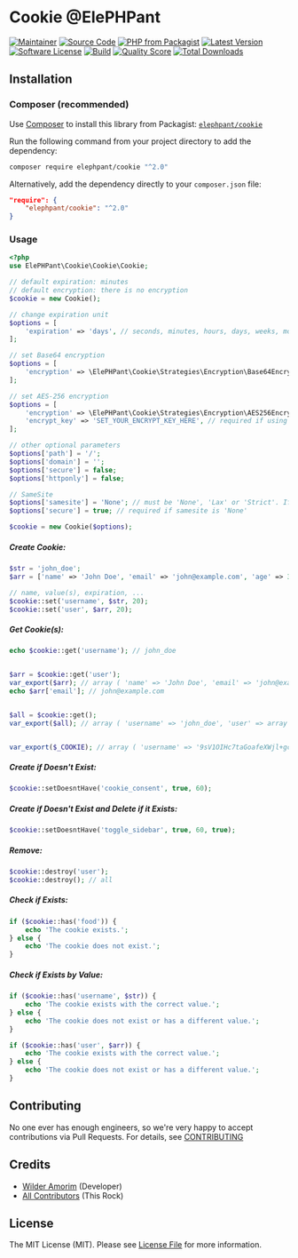 # Cookie @ElePHPant

[![Maintainer](http://img.shields.io/badge/maintainer-@wilderamorim-blue.svg?style=flat-square)](https://twitter.com/WilderAmorim)
[![Source Code](http://img.shields.io/badge/source-wilderamorim/cookie-blue.svg?style=flat-square)](https://github.com/wilderamorim/cookie)
[![PHP from Packagist](https://img.shields.io/packagist/php-v/elephpant/cookie.svg?style=flat-square)](https://packagist.org/packages/elephpant/cookie)
[![Latest Version](https://img.shields.io/github/release/wilderamorim/cookie.svg?style=flat-square)](https://github.com/wilderamorim/cookie/releases)
[![Software License](https://img.shields.io/badge/license-MIT-brightgreen.svg?style=flat-square)](LICENSE)
[![Build](https://img.shields.io/scrutinizer/build/g/wilderamorim/cookie.svg?style=flat-square)](https://scrutinizer-ci.com/g/wilderamorim/cookie)
[![Quality Score](https://img.shields.io/scrutinizer/g/wilderamorim/cookie.svg?style=flat-square)](https://scrutinizer-ci.com/g/wilderamorim/cookie)
[![Total Downloads](https://img.shields.io/packagist/dt/elephpant/cookie.svg?style=flat-square)](https://packagist.org/packages/elephpant/cookie)

## Installation

### Composer (recommended)

Use [Composer](https://getcomposer.org) to install this library from Packagist:
[`elephpant/cookie`](https://packagist.org/packages/elephpant/cookie)

Run the following command from your project directory to add the dependency:

```sh
composer require elephpant/cookie "^2.0"
```

Alternatively, add the dependency directly to your `composer.json` file:

```json
"require": {
    "elephpant/cookie": "^2.0"
}
```

### Usage

```php
<?php
use ElePHPant\Cookie\Cookie\Cookie;

// default expiration: minutes
// default encryption: there is no encryption
$cookie = new Cookie();

// change expiration unit
$options = [
    'expiration' => 'days', // seconds, minutes, hours, days, weeks, months, years
];

// set Base64 encryption
$options = [
    'encryption' => \ElePHPant\Cookie\Strategies\Encryption\Base64EncryptionStrategy::class,
];

// set AES-256 encryption
$options = [
    'encryption' => \ElePHPant\Cookie\Strategies\Encryption\AES256EncryptionStrategy::class,
    'encrypt_key' => 'SET_YOUR_ENCRYPT_KEY_HERE', // required if using AES-256
];

// other optional parameters
$options['path'] = '/';
$options['domain'] = '';
$options['secure'] = false;
$options['httponly'] = false;

// SameSite
$options['samesite'] = 'None'; // must be 'None', 'Lax' or 'Strict'. If none requires secure true
$options['secure'] = true; // required if samesite is 'None'

$cookie = new Cookie($options);
```

##### Create Cookie:

```php
$str = 'john_doe';
$arr = ['name' => 'John Doe', 'email' => 'john@example.com', 'age' => 30,];

// name, value(s), expiration, ...
$cookie::set('username', $str, 20);
$cookie::set('user', $arr, 20);
```

##### Get Cookie(s):

```php
echo $cookie::get('username'); // john_doe


$arr = $cookie::get('user');
var_export($arr); // array ( 'name' => 'John Doe', 'email' => 'john@example.com', 'age' => 30, )
echo $arr['email']; // john@example.com


$all = $cookie::get();
var_export($all); // array ( 'username' => 'john_doe', 'user' => array ( 'name' => 'John Doe', 'email' => 'john@example.com', 'age' => 30, ), )


var_export($_COOKIE); // array ( 'username' => '9sV1OIHc7taGoafeXWjl+gcrJFpIpg8Hkqe4fdGRygI=', 'user' => 'rLrCW9eBvoPijA+bSuIIrqbWccbYJqk2aPK5RGMwiLNpMZw2nYrrU7A2Zmuk3CGt0XiXlXpcQQv7h40M/6jbYslrlsvTJXm3mtG0nyiRDCg=', )
```

##### Create if Doesn't Exist:

```php
$cookie::setDoesntHave('cookie_consent', true, 60);
```

##### Create if Doesn't Exist and Delete if it Exists:

```php
$cookie::setDoesntHave('toggle_sidebar', true, 60, true);
```

##### Remove:

```php
$cookie::destroy('user');
$cookie::destroy(); // all
```

##### Check if Exists:

```php
if ($cookie::has('food')) {
    echo 'The cookie exists.';
} else {
    echo 'The cookie does not exist.';
}
```

##### Check if Exists by Value:

```php
if ($cookie::has('username', $str)) {
    echo 'The cookie exists with the correct value.';
} else {
    echo 'The cookie does not exist or has a different value.';
}

if ($cookie::has('user', $arr)) {
    echo 'The cookie exists with the correct value.';
} else {
    echo 'The cookie does not exist or has a different value.';
}
```

## Contributing

No one ever has enough engineers, so we're very happy to accept contributions
via Pull Requests. For details, see [CONTRIBUTING](CONTRIBUTING.md)

## Credits

- [Wilder Amorim](https://github.com/wilderamorim) (Developer)
- [All Contributors](https://github.com/wilderamorim/cookie/contributors) (This Rock)

## License

The MIT License (MIT). Please see [License File](https://github.com/wilderamorim/cookie/blob/master/LICENSE) for more information.